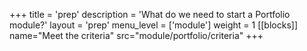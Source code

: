 +++
title = 'prep'
description = 'What do we need to start a Portfolio module?'
layout = 'prep'
menu_level = ['module']
weight = 1
[[blocks]]
  name="Meet the criteria"
  src="module/portfolio/criteria"
+++
